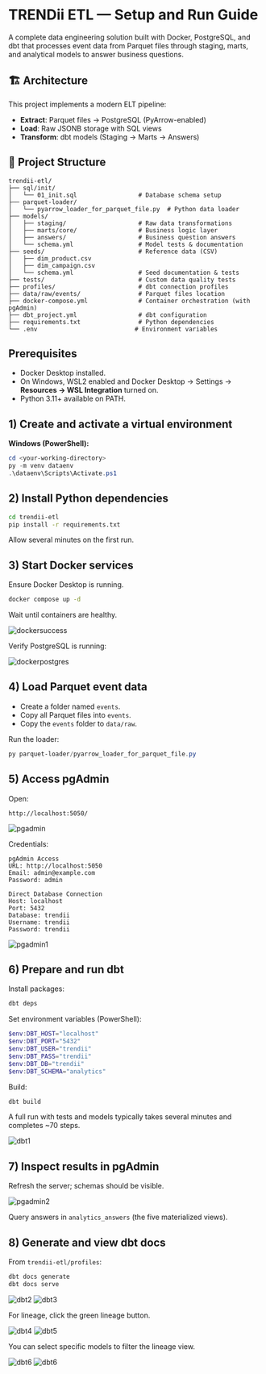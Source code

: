 # TRENDii ETL — Setup and Run Guide

A complete data engineering solution built with Docker, PostgreSQL, and dbt that processes event data from Parquet files through staging, marts, and analytical models to answer business questions.

## 🏗️ Architecture

This project implements a modern ELT pipeline:
- **Extract**: Parquet files → PostgreSQL (PyArrow-enabled)
- **Load**: Raw JSONB storage with SQL views
- **Transform**: dbt models (Staging → Marts → Answers)

## 📁 Project Structure

```
trendii-etl/
├── sql/init/
│   └── 01_init.sql                 # Database schema setup
├── parquet-loader/
│   └── pyarrow_loader_for_parquet_file.py  # Python data loader
├── models/
│   ├── staging/                    # Raw data transformations
│   ├── marts/core/                 # Business logic layer
│   ├── answers/                    # Business question answers
│   └── schema.yml                  # Model tests & documentation
├── seeds/                          # Reference data (CSV)
│   ├── dim_product.csv
│   ├── dim_campaign.csv
│   └── schema.yml                  # Seed documentation & tests
├── tests/                          # Custom data quality tests
├── profiles/                       # dbt connection profiles
├── data/raw/events/                # Parquet files location
├── docker-compose.yml              # Container orchestration (with pgAdmin)
├── dbt_project.yml                 # dbt configuration
├── requirements.txt                # Python dependencies
└── .env                           # Environment variables
```
## Prerequisites
- Docker Desktop installed.
- On Windows, WSL2 enabled and Docker Desktop → Settings → **Resources → WSL Integration** turned on.
- Python 3.11+ available on PATH.

## 1) Create and activate a virtual environment
**Windows (PowerShell):**
```powershell
cd <your-working-directory>
py -m venv dataenv
.\dataenv\Scripts\Activate.ps1
```

## 2) Install Python dependencies
```bash
cd trendii-etl
pip install -r requirements.txt
```
Allow several minutes on the first run.

## 3) Start Docker services
Ensure Docker Desktop is running.

```bash
docker compose up -d
```

Wait until containers are healthy.

![dockersuccess](image_files/docker-compose-up-d-sucessfully.PNG)

Verify PostgreSQL is running:

![dockerpostgres](image_files/docker-images.PNG)

## 4) Load Parquet event data
- Create a folder named `events`.
- Copy all Parquet files into `events`.
- Copy the `events` folder to `data/raw`.

Run the loader:
```powershell
py parquet-loader/pyarrow_loader_for_parquet_file.py
```

## 5) Access pgAdmin
Open:
```
http://localhost:5050/
```
![pgadmin](image_files/pgadmin-landing-page.PNG)

Credentials:
```
pgAdmin Access
URL: http://localhost:5050
Email: admin@example.com
Password: admin

Direct Database Connection
Host: localhost
Port: 5432
Database: trendii
Username: trendii
Password: trendii
```

![pgadmin1](image_files/postgres-connection-details.PNG)

## 6) Prepare and run dbt
Install packages:
```powershell
dbt deps
```

Set environment variables (PowerShell):
```powershell
$env:DBT_HOST="localhost"
$env:DBT_PORT="5432"
$env:DBT_USER="trendii"
$env:DBT_PASS="trendii"
$env:DBT_DB="trendii"
$env:DBT_SCHEMA="analytics"
```

Build:
```powershell
dbt build
```

A full run with tests and models typically takes several minutes and completes ~70 steps.

![dbt1](image_files/dbt-build-sucessfully.PNG)

## 7) Inspect results in pgAdmin
Refresh the server; schemas should be visible.

![pgadmin2](image_files/successful-connection-to-postgres-server.PNG)

Query answers in `analytics_answers` (the five materialized views).

## 8) Generate and view dbt docs
From `trendii-etl/profiles`:
```powershell
dbt docs generate
dbt docs serve
```

![dbt2](image_files/dbt-docs-serve-successfully-run.PNG)
![dbt3](image_files/dbt-documentation-web-UI.PNG)

For lineage, click the green lineage button.

![dbt4](image_files/linage-button.PNG)
![dbt5](image_files/linage-graph.PNG)

You can select specific models to filter the lineage view.

![dbt6](image_files/select-model-to-show-linage.PNG)
![dbt6](image_files/details-of-each-model.PNG)

